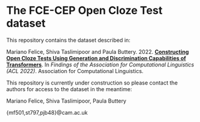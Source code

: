 # The FCE-CEP Open Cloze Test dataset

This repository contains the dataset described in: 

Mariano Felice, Shiva Taslimipoor and Paula Buttery. 2022. [**Constructing Open Cloze Tests Using Generation and Discrimination Capabilities of Transformers**]( http://arxiv.org/abs/2204.07237). In *Findings of the Association for Computational Linguistics (ACL 2022)*. Association for Computational Linguistics.

This repository is currently under construction so please contact the authors for access to the dataset in the meantime:

Mariano Felice, Shiva Taslimipoor, Paula Buttery

{mf501,st797,pjb48}@cam.ac.uk
